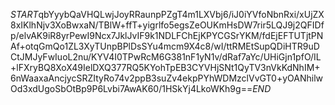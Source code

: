 $START$qbYyybQaVHQLwjJoyRRaunpPZgT4m1LXVbj6/iJ0iYVfoNbnRxi/xUjZX8xIKlhNjv3XoBwxaN/TBlW+ffT+yigrlfo5egsZeOUKmHsDW7rir5LQJ9j2QFIDfp/elvAK9iR8yrPewI9Ncx7JklJvIF9k1NDLFChEjKPYCGSrYKM/fdEjEFTUTjtPNAf+otqGmQo1ZL3XyTUnpBPlDsSYu4mcm9X4c8/wI/ttRMEtSupQDiHTR9uDCtJMJyFwIuoL2nu/KYV4I0TPwRcM6G381nF1yN1v/dRaf7aYc/UHiGjn1pfO/IL+lFXryBQ8XoX49IelDXQ377RQ5KYohTpEB3CYVHjSNt1QyTV3nVkKdNhIM+6nWaaxaAncjycSRZItyRo74v2ppB3suZv4ekpPYhWDMzclVvGT0+yOANhilwOd3xdUgoSbOtBp9P6Lvbi7AwAK60/1HSkYj4LkoWKh9g==$END$